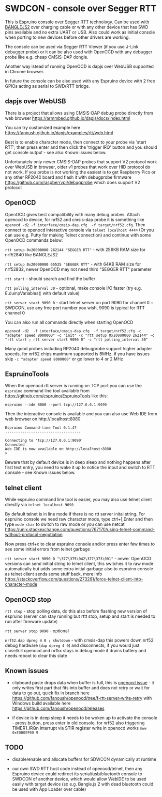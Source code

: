 # SWDCON - console over Segger RTT

This is Espruino console over [Segger RTT](https://wiki.segger.com/RTT) technology. Can be used with [BANGLEJS2](https://www.espruino.com/Bangle.js2#hardware-swd) over charging cable or with any other device that has SWD pins available and no extra UART or USB. Also could work as initial console when porting to new devices before other drivers are working.

The console can be used via Segger RTT Viewer (if you use J-Link debugger probe) or it can be also used with OpenOCD with any debugger probe like e.g. cheap CMSIS-DAP dongle.

Another way istead of running OpenOCD  is dapjs over WebUSB supported in Chrome browser.

In future the console can be also used with any Espruino device with 2 free GPIOs acting as serial to SWD/RTT bridge.

## dapjs over WebUSB

There is a project that allows using CMSIS-DAP debug probe directly from web browser https://armmbed.github.io/dapjs/docs/index.html

 You can try customized example here https://fanoush.github.io/dapjs/examples/rtt/web.html

 Best is to enable character mode, then connect to your probe via 'start RTT', then press enter and then click the 'trigger IRQ' button and you should get console output - see also Known issues below.

 Unfortunately only newer CMSIS-DAP probes that support V2 protocol work over WebUSB in browser, older v1 probes that work over HID protocol do not work. If you probe is not working the easiest is to get Raspberry Pico or any other RP2040 board and flash it with debugprobe firmware https://github.com/raspberrypi/debugprobe which does support V2 protocol

## OpenOCD

OpenOCD gives best compatibility with many debug probes.
Attach openocd to device, for nrf52 and cmsis-dap probe it is something like `openocd -d2 -f interface/cmsis-dap.cfg  -f target/nrf52.cfg`. Then connect
to openocd interactive console via `telnet localhost 4444` (Or you can use e.g. Putty for making Telnet connection) and continue with some OpenOCD commands below:

`rtt setup 0x20000000 262144 "SEGGER RTT"` - with 256KB RAM size for nrf52840 like BANGLEJS2

`rtt setup 0x20000000 65535 "SEGGER RTT"` - with 64KB RAM size for nrf52832, newer OpenOCD may not need third "SEGGER RTT" parameter

`rtt start` - should search and find the buffer

`rtt polling_interval 30` - optional, make console I/O faster (try e.g. E.dumpVariables() with default value)

`rtt server start 9090 0` - start telnet server on port 9090 for channel 0 = SWDCON, use any free port number you wish, 9090 is typical for RTT channel 0

You can also run all commands directly when starting OpenOCD

`openocd -d2  -f interface/cmsis-dap.cfg  -f target/nrf52.cfg -c "adapter speed 8000000" -c "init" -c "rtt setup 0x20000000 262144" -c "rtt start ; rtt server start 9090 0" -c "rtt polling_interval 30"`

Many good probes including RP2040 debugprobe support higher adapter speeds, for nrf52 chips maximum supported is 8MHz, if you have issues skip `-c "adapter speed 8000000"` or go lower to 4 or 2 MHz


## EspruinoTools

When the openocd rtt server is running on TCP port you can use the `espruino` command line tool available from https://github.com/espruino/EspruinoTools  like this:

```
espruino --ide 8080 --port tcp://127.0.0.1:9090
```
Then the interactive console is available and you can also use Web IDE from web browser on http://localhost:8080
```
Espruino Command-line Tool 0.1.47
-----------------------------------

Connecting to 'tcp://127.0.0.1:9090'
Connected
Web IDE is now available on http://localhost:8080
>
```

Beware that by default device is in deep sleep and nothing happens after first text entry, you need to wake it up to notice the input and switch to RTT console - see Known issues below.


## telnet client

While espruino command line tool is easier, you may also use telnet client directly via  `telnet localhost 9090`

By default telnet is in line mode if there is no rtt server inital string. For espruino console we need raw character mode, 
type ctrl+],Enter and then type `mode char` to switch to raw mode 
or you can use netcat https://unix.stackexchange.com/questions/767170/using-telnet-command-without-protocol-negotiation

Now press ctrl+c to clear espruino console and/or press enter few times to see some initial errors from telnet garbage

`rtt server start 9090 0 "\377\375\042\377\373\001"` - newer OpenOCD versions can send initial string to telnet client, this switches it to raw mode automatically but adds some extra initial garbage also to espruino console as telnet client sends some stuff back, more info https://stackoverflow.com/questions/273261/force-telnet-client-into-character-mode


## OpenOCD stop

`rtt stop` - stop polling data, do this also before flashing new version of espruino (server can stay running but rttt stop, setup and start is needed to run  after firmware update)

`rtt server stop 9090` - optional

`nrf52.dap dpreg 4 0 ; shutdown` - with cmsis-dap this powers down nrf52 debug hardware (`dap dpreg 4 0`) and disconnects, if you would just close/kill openocd and nrf5x stays in debug mode it drains battery and needs reboot to clear this state

## Known issues

- clipboard paste drops data when buffer is full, this is [openocd issue](https://review.openocd.org/c/openocd/+/8360) - it only writes first part that fits into buffer and does not retry or wait for data to go out, quick fix in branch here https://github.com/fanoush/openocd/tree/f-rtt-server-write-retry with Windows build available here https://github.com/fanoush/openocd/releases

- if device is in deep sleep it needs to be woken up to activate the console - press button, press enter in old console, for nrf52 also triggering TIMER1_IRQn interrupt via STIR register write in openocd works `mww 0xE000EF00 9`

## TODO

- disable/enable and allocate buffers for SDWCON dynamically at runtime

- our own SWD RTT host code instead of openocd/telnet, then any Espruino device could redirect its serial/usb/bluetooth console to SWDCON of another device, which would allow WebIDE to be used easily with target device (so e.g. Bangle.js 2 with dead bluetooth could be used with App Loader over cable)

